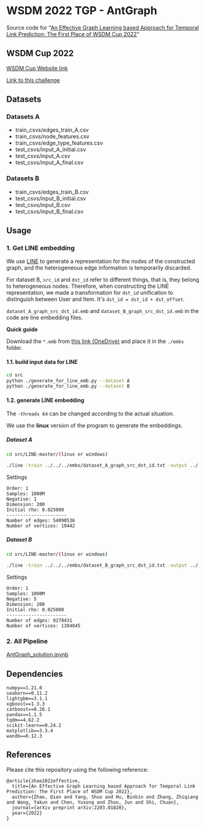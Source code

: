 # WSDM 2022 TGP - AntGraph

Source code for "[An Effective Graph Learning based Approach for Temporal Link Prediction: The First Place of WSDM Cup 2022](https://arxiv.org/abs/2203.01820)"

## WSDM Cup 2022

[WSDM Cup Website link](https://www.wsdm-conference.org/2022/call-for-wsdm-cup-proposals/)

[Link to this challenge](https://www.dgl.ai/WSDM2022-Challenge/)


## Datasets

### Datasets A
- train_csvs/edges_train_A.csv
- train_csvs/node_features.csv
- train_csvs/edge_type_features.csv
- test_csvs/input_A_initial.csv
- test_csvs/input_A.csv
- test_csvs/input_A_final.csv

### Datasets B
- train_csvs/edges_train_B.csv
- test_csvs/input_B_initial.csv
- test_csvs/input_B.csv
- test_csvs/input_B_final.csv



## Usage

### 1. Get LINE embedding

We use [LINE](https://github.com/tangjianpku/LINE) to generate a representation for the nodes of the constructed graph, and the heterogeneous edge information is temporarily discarded.

For dataset B, `src_id` and `dst_id` refer to different things, that is, they belong to heterogeneous nodes. Therefore, when constructing the LINE representation, we made a transformation for `dst_id` unification to distinguish between User and Item. It's `dst_id = dst_id + dst_offset`.

`dataset_A_graph_src_dst_id.emb` and `dataset_B_graph_src_dst_id.emb` in the code are line embedding files.



**Quick guide**

Download the `*.emb` from [this link (OneDrive)](https://dreamwingscn-my.sharepoint.com/:f:/g/personal/i_dreamwings_cn/ErnCSpB0lUFPhlBUZ7uOTXoBcBiTYi2ZFMBHCKmI21Q2iA?e=FCS8JE) and place it in the `./embs` folder.



#### 1.1. build input data for LINE

```bash
cd src
python ./generate_for_line_emb.py --dataset A
python ./generate_for_line_emb.py --dataset B
```



#### 1.2. generate LINE embedding

The `-threads 64` can be changed according to the actual situation.

We use the **linux** version of the program to generate the embeddings.

##### Dataset A

```bash
cd src/LINE-master/(linux or windows)

./line -train ../../../embs/dataset_A_graph_src_dst_id.txt -output ../../../embs/dataset_A_graph_src_dst_id.emb -size 200 -order 1 -negative 1 -samples 1000 -threads 64
```

Settings

```
Order: 1
Samples: 1000M
Negative: 1
Dimension: 200
Initial rho: 0.025000
----------------------
Number of edges: 54090536
Number of vertices: 19442
```



##### Dataset B

```bash
cd src/LINE-master/(linux or windows)

./line -train ../../../embs/dataset_B_graph_src_dst_id.txt -output ../../../embs/dataset_B_graph_src_dst_id.emb -size 200 -order 1 -negative 5 -samples 1000 -threads 64
```

Settings

```
Order: 1
Samples: 1000M
Negative: 5
Dimension: 200
Initial rho: 0.025000
----------------------
Number of edges: 8278431
Number of vertices: 1304045
```



### 2. All Pipeline

[AntGraph_solution.ipynb](./src/AntGraph_solution.ipynb)



## Dependencies

```
numpy==1.21.0
seaborn==0.11.2
lightgbm==3.1.1
xgboost==1.3.3
catboost==0.26.1
pandas==1.1.5
tqdm==4.62.2
scikit-learn==0.24.2
matplotlib==3.3.4
wandb==0.12.3
```

## References

Please cite this repository using the following reference:

```
@article{zhao2022effective,
  title={An Effective Graph Learning based Approach for Temporal Link Prediction: The First Place of WSDM Cup 2022},
  author={Zhao, Qian and Yang, Shuo and Hu, Binbin and Zhang, Zhiqiang and Wang, Yakun and Chen, Yusong and Zhou, Jun and Shi, Chuan},
  journal={arXiv preprint arXiv:2203.01820},
  year={2022}
}
```
